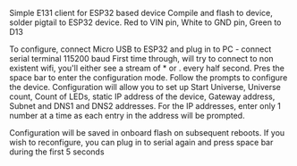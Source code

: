 Simple E131 client for ESP32 based device
Compile and flash to device, solder pigtail to ESP32 device.
Red to VIN pin, White to GND pin, Green to D13

To configure, connect Micro USB to ESP32 and plug in to PC - connect serial terminal 115200 baud
First time through, will try to connect to non existent wifi, you'll either see a stream of * or . every half second.
Pres the space bar to enter the configuration mode.  Follow the prompts to configure the device.
Configuration will allow you to set up Start Universe, Universe count, Count of LEDs, static IP address of the device, Gateway address, Subnet and DNS1 and DNS2 addresses.
For the IP addresses, enter only 1 number at a time as each entry in the address will be prompted.

Configuration will be saved in onboard flash on subsequent reboots.
If you wish to reconfigure, you can plug in to serial again and press space bar during the first 5 seconds

